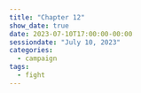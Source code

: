 ```yaml
---
title: "Chapter 12"
show_date: true
date: 2023-07-10T17:00:00-00:00
sessiondate: "July 10, 2023"
categories:
  - campaign
tags:
  - fight
---
```








<!-- em dash: — | kebyoard shortcut = Option + Shift + Dash (-) -->
